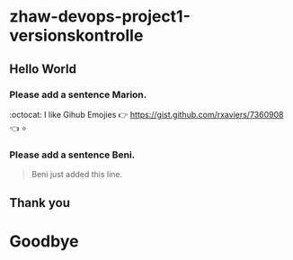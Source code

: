 # zhaw-devops-project1-versionskontrolle

## Hello World

### Please add a sentence Marion.
:octocat: I like Gihub Emojies :point_right: https://gist.github.com/rxaviers/7360908 :point_left: :star:

### Please add a sentence Beni.
> Beni just added this line.

## Thank you

# Goodbye
